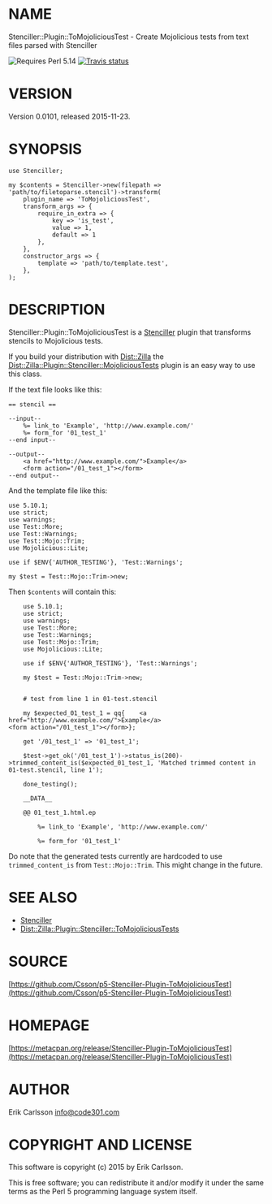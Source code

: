 # NAME

Stenciller::Plugin::ToMojoliciousTest - Create Mojolicious tests from text files parsed with Stenciller

![Requires Perl 5.14](https://img.shields.io/badge/perl-5.14-brightgreen.svg) [![Travis status](https://api.travis-ci.org/Csson/p5-Stenciller-Plugin-ToMojoliciousTest.svg?branch=master)](https://travis-ci.org/Csson/p5-Stenciller-Plugin-ToMojoliciousTest)

# VERSION

Version 0.0101, released 2015-11-23.

# SYNOPSIS

    use Stenciller;

    my $contents = Stenciller->new(filepath => 'path/to/filetoparse.stencil')->transform(
        plugin_name => 'ToMojoliciousTest',
        transform_args => {
            require_in_extra => {
                key => 'is_test',
                value => 1,
                default => 1
            },
        },
        constructor_args => {
            template => 'path/to/template.test',
        },
    );

# DESCRIPTION

Stenciller::Plugin::ToMojoliciousTest is a [Stenciller](https://metacpan.org/pod/Stenciller) plugin that transforms stencils to Mojolicious tests.

If you build your distribution with [Dist::Zilla](https://metacpan.org/pod/Dist::Zilla) the [Dist::Zilla::Plugin::Stenciller::MojoliciousTests](https://metacpan.org/pod/Dist::Zilla::Plugin::Stenciller::MojoliciousTests) plugin is an easy way to use this class.

If the text file looks like this:

    == stencil ==

    --input--
        %= link_to 'Example', 'http://www.example.com/'
        %= form_for '01_test_1'
    --end input--

    --output--
        <a href="http://www.example.com/">Example</a>
        <form action="/01_test_1"></form>
    --end output--

And the template file like this:

    use 5.10.1;
    use strict;
    use warnings;
    use Test::More;
    use Test::Warnings;
    use Test::Mojo::Trim;
    use Mojolicious::Lite;

    use if $ENV{'AUTHOR_TESTING'}, 'Test::Warnings';

    my $test = Test::Mojo::Trim->new;

Then `$contents` will contain this:

        use 5.10.1;
        use strict;
        use warnings;
        use Test::More;
        use Test::Warnings;
        use Test::Mojo::Trim;
        use Mojolicious::Lite;

        use if $ENV{'AUTHOR_TESTING'}, 'Test::Warnings';

        my $test = Test::Mojo::Trim->new;


        # test from line 1 in 01-test.stencil

        my $expected_01_test_1 = qq{    <a href="http://www.example.com/">Example</a>
    <form action="/01_test_1"></form>};

        get '/01_test_1' => '01_test_1';

        $test->get_ok('/01_test_1')->status_is(200)->trimmed_content_is($expected_01_test_1, 'Matched trimmed content in 01-test.stencil, line 1');

        done_testing();

        __DATA__

        @@ 01_test_1.html.ep

            %= link_to 'Example', 'http://www.example.com/'

            %= form_for '01_test_1'

Do note that the generated tests currently are hardcoded to use `trimmed_content_is` from `Test::Mojo::Trim`. This might change in the future.

# SEE ALSO

- [Stenciller](https://metacpan.org/pod/Stenciller)
- [Dist::Zilla::Plugin::Stenciller::ToMojoliciousTests](https://metacpan.org/pod/Dist::Zilla::Plugin::Stenciller::ToMojoliciousTests)

# SOURCE

[https://github.com/Csson/p5-Stenciller-Plugin-ToMojoliciousTest](https://github.com/Csson/p5-Stenciller-Plugin-ToMojoliciousTest)

# HOMEPAGE

[https://metacpan.org/release/Stenciller-Plugin-ToMojoliciousTest](https://metacpan.org/release/Stenciller-Plugin-ToMojoliciousTest)

# AUTHOR

Erik Carlsson <info@code301.com>

# COPYRIGHT AND LICENSE

This software is copyright (c) 2015 by Erik Carlsson.

This is free software; you can redistribute it and/or modify it under
the same terms as the Perl 5 programming language system itself.
